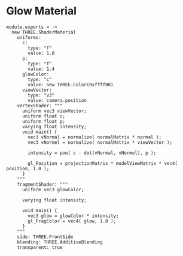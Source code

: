 Glow Material
=============

    module.exports = ->
      new THREE.ShaderMaterial 
        uniforms:  
          c:   
            type: "f"
            value: 1.0
          p:   
            type: "f"
            value: 1.4 
          glowColor: 
            type: "c"
            value: new THREE.Color(0xffff00)
          viewVector: 
            type: "v3"
            value: camera.position
        vertexShader: """
          uniform vec3 viewVector;
          uniform float c;
          uniform float p;
          varying float intensity;
          void main() {
            vec3 vNormal = normalize( normalMatrix * normal );
            vec3 vNormel = normalize( normalMatrix * viewVector );
          	
            intensity = pow( c - dot(vNormal, vNormel), p );
          	
            gl_Position = projectionMatrix * modelViewMatrix * vec4( position, 1.0 );
          }        
        """
        fragmentShader: """
          uniform vec3 glowColor;
          
          varying float intensity;
          
          void main() {
            vec3 glow = glowColor * intensity;
            gl_FragColor = vec4( glow, 1.0 );
          }        
        """
        side: THREE.FrontSide
        blending: THREE.AdditiveBlending
        transparent: true
    	
